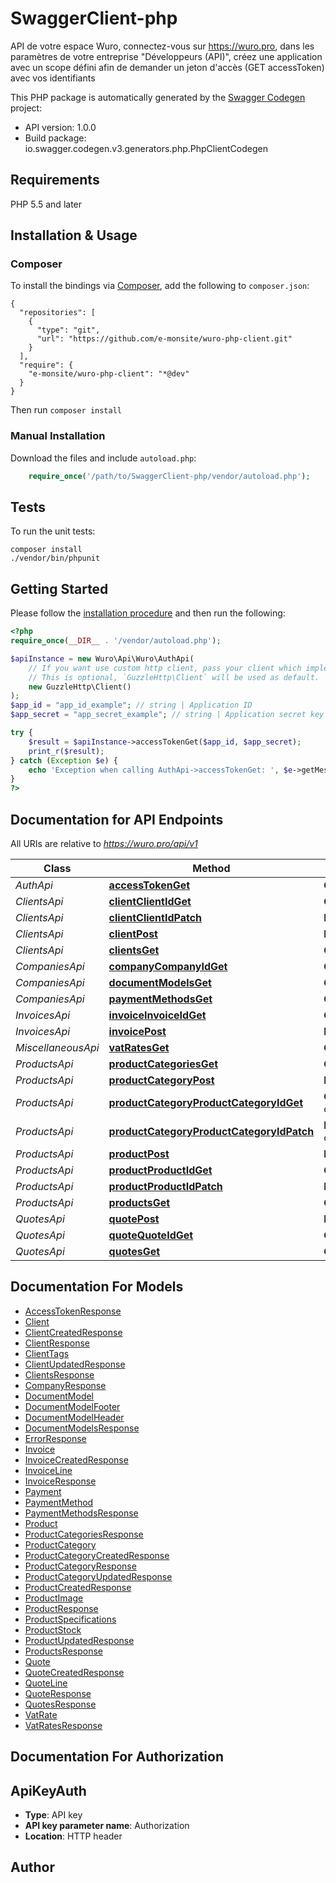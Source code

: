 # SwaggerClient-php
API de votre espace Wuro, connectez-vous sur https://wuro.pro, dans les paramètres de votre entreprise \"Développeurs (API)\", créez une application avec un scope défini afin de demander un jeton d'accès (GET accessToken) avec vos identifiants

This PHP package is automatically generated by the [Swagger Codegen](https://github.com/swagger-api/swagger-codegen) project:

- API version: 1.0.0
- Build package: io.swagger.codegen.v3.generators.php.PhpClientCodegen

## Requirements

PHP 5.5 and later

## Installation & Usage
### Composer

To install the bindings via [Composer](http://getcomposer.org/), add the following to `composer.json`:

```
{
  "repositories": [
    {
      "type": "git",
      "url": "https://github.com/e-monsite/wuro-php-client.git"
    }
  ],
  "require": {
    "e-monsite/wuro-php-client": "*@dev"
  }
}
```

Then run `composer install`

### Manual Installation

Download the files and include `autoload.php`:

```php
    require_once('/path/to/SwaggerClient-php/vendor/autoload.php');
```

## Tests

To run the unit tests:

```
composer install
./vendor/bin/phpunit
```

## Getting Started

Please follow the [installation procedure](#installation--usage) and then run the following:

```php
<?php
require_once(__DIR__ . '/vendor/autoload.php');

$apiInstance = new Wuro\Api\Wuro\AuthApi(
    // If you want use custom http client, pass your client which implements `GuzzleHttp\ClientInterface`.
    // This is optional, `GuzzleHttp\Client` will be used as default.
    new GuzzleHttp\Client()
);
$app_id = "app_id_example"; // string | Application ID
$app_secret = "app_secret_example"; // string | Application secret key

try {
    $result = $apiInstance->accessTokenGet($app_id, $app_secret);
    print_r($result);
} catch (Exception $e) {
    echo 'Exception when calling AuthApi->accessTokenGet: ', $e->getMessage(), PHP_EOL;
}
?>
```

## Documentation for API Endpoints

All URIs are relative to *https://wuro.pro/api/v1*

Class | Method | HTTP request | Description
------------ | ------------- | ------------- | -------------
*AuthApi* | [**accessTokenGet**](docs/Api/AuthApi.md#accesstokenget) | **GET** /accessToken | 
*ClientsApi* | [**clientClientIdGet**](docs/Api/ClientsApi.md#clientclientidget) | **GET** /client/{clientId} | 
*ClientsApi* | [**clientClientIdPatch**](docs/Api/ClientsApi.md#clientclientidpatch) | **PATCH** /client/{clientId} | 
*ClientsApi* | [**clientPost**](docs/Api/ClientsApi.md#clientpost) | **POST** /client | 
*ClientsApi* | [**clientsGet**](docs/Api/ClientsApi.md#clientsget) | **GET** /clients | 
*CompaniesApi* | [**companyCompanyIdGet**](docs/Api/CompaniesApi.md#companycompanyidget) | **GET** /company/{companyId} | 
*CompaniesApi* | [**documentModelsGet**](docs/Api/CompaniesApi.md#documentmodelsget) | **GET** /document-models | 
*CompaniesApi* | [**paymentMethodsGet**](docs/Api/CompaniesApi.md#paymentmethodsget) | **GET** /payment-methods | 
*InvoicesApi* | [**invoiceInvoiceIdGet**](docs/Api/InvoicesApi.md#invoiceinvoiceidget) | **GET** /invoice/{invoiceId} | 
*InvoicesApi* | [**invoicePost**](docs/Api/InvoicesApi.md#invoicepost) | **POST** /invoice | 
*MiscellaneousApi* | [**vatRatesGet**](docs/Api/MiscellaneousApi.md#vatratesget) | **GET** /vat-rates | 
*ProductsApi* | [**productCategoriesGet**](docs/Api/ProductsApi.md#productcategoriesget) | **GET** /product-categories | 
*ProductsApi* | [**productCategoryPost**](docs/Api/ProductsApi.md#productcategorypost) | **POST** /product-category | 
*ProductsApi* | [**productCategoryProductCategoryIdGet**](docs/Api/ProductsApi.md#productcategoryproductcategoryidget) | **GET** /product-category/{productCategoryId} | 
*ProductsApi* | [**productCategoryProductCategoryIdPatch**](docs/Api/ProductsApi.md#productcategoryproductcategoryidpatch) | **PATCH** /product-category/{productCategoryId} | 
*ProductsApi* | [**productPost**](docs/Api/ProductsApi.md#productpost) | **POST** /product | 
*ProductsApi* | [**productProductIdGet**](docs/Api/ProductsApi.md#productproductidget) | **GET** /product/{productId} | 
*ProductsApi* | [**productProductIdPatch**](docs/Api/ProductsApi.md#productproductidpatch) | **PATCH** /product/{productId} | 
*ProductsApi* | [**productsGet**](docs/Api/ProductsApi.md#productsget) | **GET** /products | 
*QuotesApi* | [**quotePost**](docs/Api/QuotesApi.md#quotepost) | **POST** /quote | 
*QuotesApi* | [**quoteQuoteIdGet**](docs/Api/QuotesApi.md#quotequoteidget) | **GET** /quote/{quoteId} | 
*QuotesApi* | [**quotesGet**](docs/Api/QuotesApi.md#quotesget) | **GET** /quotes | 

## Documentation For Models

 - [AccessTokenResponse](docs/Model/AccessTokenResponse.md)
 - [Client](docs/Model/Client.md)
 - [ClientCreatedResponse](docs/Model/ClientCreatedResponse.md)
 - [ClientResponse](docs/Model/ClientResponse.md)
 - [ClientTags](docs/Model/ClientTags.md)
 - [ClientUpdatedResponse](docs/Model/ClientUpdatedResponse.md)
 - [ClientsResponse](docs/Model/ClientsResponse.md)
 - [CompanyResponse](docs/Model/CompanyResponse.md)
 - [DocumentModel](docs/Model/DocumentModel.md)
 - [DocumentModelFooter](docs/Model/DocumentModelFooter.md)
 - [DocumentModelHeader](docs/Model/DocumentModelHeader.md)
 - [DocumentModelsResponse](docs/Model/DocumentModelsResponse.md)
 - [ErrorResponse](docs/Model/ErrorResponse.md)
 - [Invoice](docs/Model/Invoice.md)
 - [InvoiceCreatedResponse](docs/Model/InvoiceCreatedResponse.md)
 - [InvoiceLine](docs/Model/InvoiceLine.md)
 - [InvoiceResponse](docs/Model/InvoiceResponse.md)
 - [Payment](docs/Model/Payment.md)
 - [PaymentMethod](docs/Model/PaymentMethod.md)
 - [PaymentMethodsResponse](docs/Model/PaymentMethodsResponse.md)
 - [Product](docs/Model/Product.md)
 - [ProductCategoriesResponse](docs/Model/ProductCategoriesResponse.md)
 - [ProductCategory](docs/Model/ProductCategory.md)
 - [ProductCategoryCreatedResponse](docs/Model/ProductCategoryCreatedResponse.md)
 - [ProductCategoryResponse](docs/Model/ProductCategoryResponse.md)
 - [ProductCategoryUpdatedResponse](docs/Model/ProductCategoryUpdatedResponse.md)
 - [ProductCreatedResponse](docs/Model/ProductCreatedResponse.md)
 - [ProductImage](docs/Model/ProductImage.md)
 - [ProductResponse](docs/Model/ProductResponse.md)
 - [ProductSpecifications](docs/Model/ProductSpecifications.md)
 - [ProductStock](docs/Model/ProductStock.md)
 - [ProductUpdatedResponse](docs/Model/ProductUpdatedResponse.md)
 - [ProductsResponse](docs/Model/ProductsResponse.md)
 - [Quote](docs/Model/Quote.md)
 - [QuoteCreatedResponse](docs/Model/QuoteCreatedResponse.md)
 - [QuoteLine](docs/Model/QuoteLine.md)
 - [QuoteResponse](docs/Model/QuoteResponse.md)
 - [QuotesResponse](docs/Model/QuotesResponse.md)
 - [VatRate](docs/Model/VatRate.md)
 - [VatRatesResponse](docs/Model/VatRatesResponse.md)

## Documentation For Authorization


## ApiKeyAuth

- **Type**: API key
- **API key parameter name**: Authorization
- **Location**: HTTP header


## Author



